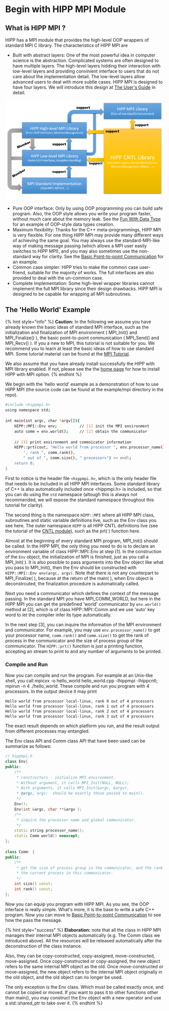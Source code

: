 # Begin with HIPP MPI Module

## What is HIPP MPI ?

HIPP has a MPI module that provides the high-level OOP wrappers of standard MPI C library. The characteristics of HIPP MPI are

* Built with abstract layers: One of the most powerful idea in computer science is the abstraction. Complicated systems are often designed to have multiple layers. The high-level layers hidding their interaction with low-level layers and providing convinient interface to users that do not care about the implementation detail. The low-level layers allow advanced users to deal with more subtle cases.  HIPP MPI is designed to have four layers. We will introduce this design at [The User's Guide](../../users-guide.md) in detail.

![The Abstract Layers of HIPP MPI](../../../.gitbook/assets/hippmpi_abstract_layers.png)

* Pure OOP interface: Only by using OOP programming you can build safe program. Also, the OOP style allows you write your program faster, without much care about the memory leak. See the [Fun With Data Type](fun-with-data-types.md) for an example of OOP-style data types creation.
* Maximum flexibility: Thanks for the C++ meta-programmings, HIPP MPI is very flexible. For one thing HIPP MPI may provide many different ways of achieving the same goal. You may always use the standard-MPI-like way of making message passing \(which allows a MPI user easily switches to HIPP MPI\), and you may also sometimes use the non-standard way for clarity. See the [Basic Point-to-point Communication](basic-point-to-point-communication.md) for an example.
* Common case simpler: HIPP tries to make the common case user-friend, suitable for the majority of works. The full interfaces are also provided to deal with the un-common case. 
* Complete Implementation: Some high-level wrapper libraries cannot implement the full MPI library since their design drawbacks. HIPP MPI is designed to be capable for wrapping all MPI subroutines.

## The 'Hello World' Example

{% hint style="info" %}
**Caution:** In the following we assume you have already known the basic ideas of standard MPI interface, such as the initialization and finalization of MPI environment \( MPI\_Init\(\) and MPI\_Finalize\(\) \), the basic point-to-point communication \( MPI\_Send\(\) and MPI\_Recv\(\) \). If you a new to MPI, this tutorial is not suitable for you. We recommend you to learn at least the basic ideas of how to use standard MPI. Some tutorial material can be found at the [MPI Tutorial](https://mpitutorial.com/tutorials/).

We also assume that you have already install successfully the HIPP with MPI library enabled. If  not, please see the the [home page](../../../) for how to install HIPP with MPI option.
{% endhint %}

We begin with the 'hello world' example as a demonstration of how to use HIPP MPI \(the source code can be found at the example/mpi directory in the repo\).

```bash
#include <hippmpi.h>
using namespace std;

int main(int argc, char *argv[]){
    HIPP::MPI::Env env;          // [1] init the MPI environment
    auto comm = env.world();     // [2] obtain the communicator 

    // [3] print environment and commnicator information
    HIPP::prt(cout, "Hello world from processor ", env.processor_name(),
        ", rank ", comm.rank(), 
        " out of ", comm.size(), " processors") << endl;
    return 0;
}
```

First to notice is the header file `<hippmpi.h>`, which is the only header file that needs to be included in all HIPP MPI interfaces. Some standard library of C++ is also automatically included once &lt;hippmpi.h&gt; is included, so that you can do using the `std` namespace \(altough this is always not recommended, we will expose the standard namespace throughout this tutorial for clarity\).

The second thing is the namespace `HIPP::MPI` where all HIPP MPI class, subroutines and static variable definitions live, such as the Env class you see here. The outer namespace `HIPP` is all HIPP CNTL definitions live \(see the tutorial of the [CNTL module](../begin-with-hipp-cntl-module.md)\), such as the prt\( \) function here.

Almost at the beginning of every standard MPI program, MPI\_Init\(\) should be called. In the HIPP MPI, the only thing you need to do is to declare an environment variable of class HIPP::MPI::Env at step \[1\]. In the construction of the `Env` object, the initialization of MPI is finished, just as you call a MPI\_Init\( \). It is also possible to pass arguments into the Env object like what you pass to MPI\_Init\(\), then the Env should be constructed with `HIPP::MPI::Env env(argc, argv)`. Note that there is not any counterpart to MPI\_Finalize\( \), because at the return of the main\( \), when Env object is deconstrcuted, the finalization procedure is automatically called.

Next you need a communicator which defines the context of the message passing. In the standard MPI you have MPI\_COMM\_WORLD, but here in the HIPP MPI you can get the predefined 'world' communicator by `env.world()` method at \[2\], which is of class HIPP::MPI::Comm and we use 'auto' key word to let the compiler infer its type automatically.

In the next step \[3\], you can inquire the information of the MPI environment and communicator. For example, you may use `env.processor_name()` to get your processor name, `comm.rank()` and `comm.size()` to get the rank of process in the communicator and the size of process group of the communicator. The `HIPP::prt()` function is just a printing function, accepting an stream to print to and any number of arguments to be printed.

### Compile and Run

Now you can compile and run the program. For example at an Unix-like shell, you call mpicxx -o hello\_world hello\_world.cpp -lhippmpi -lhippcntl; mpirun -n 4 ./hello\_world. These compile and run you program with 4 processors. In the output device it may print

```text
Hello world from processor local-linux, rank 0 out of 4 processors
Hello world from processor local-linux, rank 1 out of 4 processors
Hello world from processor local-linux, rank 2 out of 4 processors
Hello world from processor local-linux, rank 3 out of 4 processors
```

The exact result depends on which platform you run, and the result output from different processes may entangled.

The Env class API and Comm class API that have been used can be summarize as follows:

```cpp
// hippmpi.h
class Env{
public:
    /**
     * constructors - initialize MPI environment.
     * Without argument, it calls MPI_Init(NULL, NULL);
     * With arguments, it calls MPI_Init(&argc, &argv).
     * @argc, argv:  should be exactly those passed to main().
     */
    Env();
    Env(int &argc, char **&argv );
    /**
     * inquire the processor name and global communicator.
     */
    static string processor_name();
    static Comm world() noexcept;
};

class Comm: {
public:
    /**
     * get the size of process group in the communicator, and the rank of
     * the current process in this communicator.
     */
    int size() const;
    int rank() const;
};
```

Now you can equip you program with HIPP MPI. As you see, the OOP interface is really simple. What's more, it is the base to write a safe C++ program. Now you can move to [Basic Point-to-point Communication](basic-point-to-point-communication.md) to see how the pass the message.

{% hint style="success" %}
**Elaboration:** note that all the class in HIPP MPI manages their internal MPI objects automatically \(e.g. The Comm class we introduced above\). All the resources will be released automatically after the deconstruction of the class instance. 

Also, they can be copy-constructed, copy-assigned, move-constructed, move-assigned. Once copy-constructed or copy-assigned, the new object refers to the same internal MPI object as the old. Once move-constructed or move-assigned, the new object refers to the internal MPI object originally in the old object, and the old object can no longer be used.

The only exception is the Env class. Which must be called exactly once, and cannot be copied or moved. If you want to pass it to other functions other than main\(\), you may construct the Env object with a new operator and use a std::shared\_ptr to take over it.
{% endhint %}

